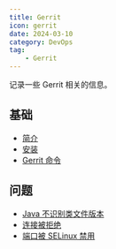 ```yaml
---
title: Gerrit
icon: gerrit
date: 2024-03-10
category: DevOps
tag:
    - Gerrit
---
```


记录一些 Gerrit 相关的信息。

<!-- more -->

## 基础

- [简介](./tutorial/introduction.md)
- [安装](./tutorial/install.md)
- [Gerrit 命令](./tutorial/command.md)

## 问题

- [Java 不识别类文件版本](./problem/java_runtime.md)
- [连接被拒绝](./problem/connection_refused.md)
- [端口被 SELinux 禁用](./problem/port_disabled_selinux.md)
